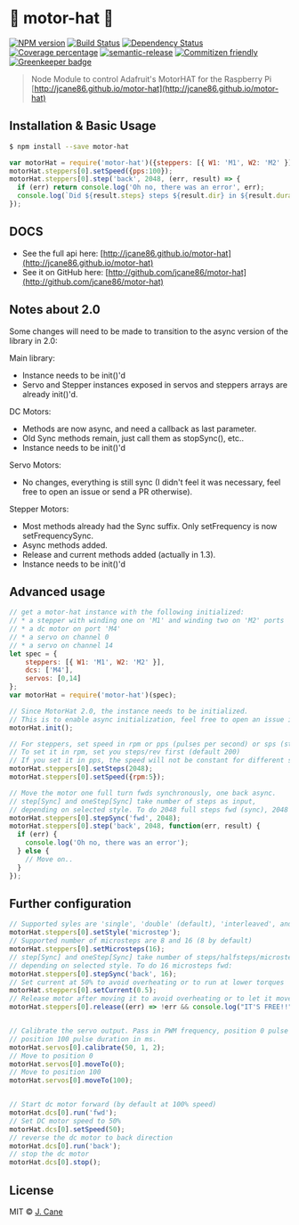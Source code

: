 # 🏁 motor-hat 🎩

[![NPM version][npm-image]][npm-url] [![Build Status][travis-image]][travis-url] [![Dependency Status][daviddm-image]][daviddm-url] [![Coverage percentage][coveralls-image]][coveralls-url] [![semantic-release][semrel-image]][semrel-url] [![Commitizen friendly][commitizen-image]][commitizen-url] [![Greenkeeper badge](https://badges.greenkeeper.io/jcane86/motor-hat.svg)](https://greenkeeper.io/)

> Node Module to control Adafruit's MotorHAT for the Raspberry Pi [http://jcane86.github.io/motor-hat](http://jcane86.github.io/motor-hat)

## Installation & Basic Usage

```sh
$ npm install --save motor-hat
```
```js
var motorHat = require('motor-hat')({steppers: [{ W1: 'M1', W2: 'M2' }]}).init();
motorHat.steppers[0].setSpeed({pps:100});
motorHat.steppers[0].step('back', 2048, (err, result) => {
  if (err) return console.log('Oh no, there was an error', err);
  console.log(`Did ${result.steps} steps ${result.dir} in ${result.duration/1000} seconds. I had to retry ${result.retried} steps because you set me up quicker than your poor board can handle.`); 
});
```

## DOCS

* See the full api here: [http://jcane86.github.io/motor-hat](http://jcane86.github.io/motor-hat)
* See it on GitHub here: [http://github.com/jcane86/motor-hat](http://github.com/jcane86/motor-hat)

## Notes about 2.0

Some changes will need to be made to transition to the async version of the library in 2.0:

Main library:
* Instance needs to be init()'d
* Servo and Stepper instances exposed in servos and steppers arrays are already init()'d.

DC Motors: 
* Methods are now async, and need a callback as last parameter.
* Old Sync methods remain, just call them as stopSync(), etc..
* Instance needs to be init()'d

Servo Motors:
* No changes, everything is still sync (I didn't feel it was necessary, feel free to open an issue or send a PR otherwise).

Stepper Motors:
* Most methods already had the Sync suffix. Only setFrequency is now setFrequencySync.
* Async methods added.
* Release and current methods added (actually in 1.3).
* Instance needs to be init()'d

## Advanced usage

```js
// get a motor-hat instance with the following initialized:
// * a stepper with winding one on 'M1' and winding two on 'M2' ports
// * a dc motor on port 'M4'
// * a servo on channel 0
// * a servo on channel 14
let spec = {
    steppers: [{ W1: 'M1', W2: 'M2' }],
    dcs: ['M4'],
    servos: [0,14]
};
var motorHat = require('motor-hat')(spec);

// Since MotorHat 2.0, the instance needs to be initialized.
// This is to enable async initialization, feel free to open an issue if this is a pain.
motorHat.init();

// For steppers, set speed in rpm or pps (pulses per second) or sps (steps per second).
// To set it in rpm, set you steps/rev first (default 200)
// If you set it in pps, the speed will not be constant for different styles or number of microsteps.
motorHat.steppers[0].setSteps(2048);
motorHat.steppers[0].setSpeed({rpm:5});

// Move the motor one full turn fwds synchronously, one back async.
// step[Sync] and oneStep[Sync] take number of steps as input, 
// depending on selected style. To do 2048 full steps fwd (sync), 2048 back (async):
motorHat.steppers[0].stepSync('fwd', 2048);
motorHat.steppers[0].step('back', 2048, function(err, result) {
  if (err) {
    console.log('Oh no, there was an error');
  } else {
    // Move on..
  }
});
```

## Further configuration
```js
// Supported syles are 'single', 'double' (default), 'interleaved', and 'microstep'
motorHat.steppers[0].setStyle('microstep');
// Supported number of microsteps are 8 and 16 (8 by default)
motorHat.steppers[0].setMicrosteps(16);
// step[Sync] and oneStep[Sync] take number of steps/halfsteps/microsteps as input, 
// depending on selected style. To do 16 microsteps fwd:
motorHat.steppers[0].stepSync('back', 16);
// Set current at 50% to avoid overheating or to run at lower torques
motorHat.steppers[0].setCurrent(0.5);
// Release motor after moving it to avoid overheating or to let it move freely.
motorHat.steppers[0].release((err) => !err && console.log("IT'S FREE!!"));


// Calibrate the servo output. Pass in PWM frequency, position 0 pulse duration in ms,
// position 100 pulse duration in ms.
motorHat.servos[0].calibrate(50, 1, 2);
// Move to position 0
motorHat.servos[0].moveTo(0);
// Move to position 100
motorHat.servos[0].moveTo(100);


// Start dc motor forward (by default at 100% speed)
motorHat.dcs[0].run('fwd');
// Set DC motor speed to 50%
motorHat.dcs[0].setSpeed(50);
// reverse the dc motor to back direction
motorHat.dcs[0].run('back');
// stop the dc motor
motorHat.dcs[0].stop();
```
## License

MIT © [J. Cane](https://www.github.com/jcane86)


[npm-image]: https://badge.fury.io/js/motor-hat.svg
[npm-url]: https://npmjs.org/package/motor-hat
[travis-image]: https://travis-ci.org/jcane86/motor-hat.svg?branch=master
[travis-url]: https://travis-ci.org/jcane86/motor-hat
[daviddm-image]: https://david-dm.org/jcane86/motor-hat.svg?theme=shields.io
[daviddm-url]: https://david-dm.org/jcane86/motor-hat
[coveralls-image]: https://img.shields.io/coveralls/jcane86/motor-hat/master.svg
[coveralls-url]: https://coveralls.io/github/jcane86/motor-hat?branch=master
[semrel-image]: https://img.shields.io/badge/%20%20%F0%9F%93%A6%F0%9F%9A%80-semantic--release-e10079.svg
[semrel-url]: https://github.com/semantic-release/semantic-release
[commitizen-image]: https://img.shields.io/badge/commitizen-friendly-brightgreen.svg
[commitizen-url]: http://commitizen.github.io/cz-cli/
